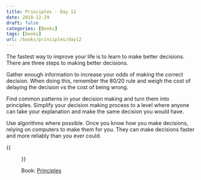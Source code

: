 ```yaml
---
title: Principles - Day 12
date: 2018-12-29
draft: false
categories: [Books]
tags: [books]
url: /books/principles/day12
---
```


The fastest way to improve your life is to learn to make better decisions.
There are three steps to making better decisions.

Gather enough information to increase your odds of making the
correct decision. When doing this, remember the 80/20 rule and weigh the cost of
delaying the decision vs the cost of being wrong.

Find common patterns in your decision making and turn them into principles.
Simplify your decision making process to a level where anyone can take your explanation
and make the same decision you would have.

Use algorithms where possible. Once you know how you make
decisions, relying on computers to make them for you. They can make decisions
faster and more reliably than you ever could.

{{<figure src="/img/principles.jpg" alt="Principles" link="https://amzn.to/2SEysjr">}}

Book: [Principles](https://amzn.to/2SEysjr)
